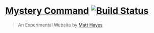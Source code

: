 # [Mystery Command](http://mysterycommand.github.io/) [![Build Status](https://travis-ci.org/mysterycommand/mysterycommand.github.io.png?branch=develop)](https://travis-ci.org/mysterycommand/mysterycommand.github.io)
> An Experimental Website by [Matt Hayes](mailto:matt@mysterycommand.com)
